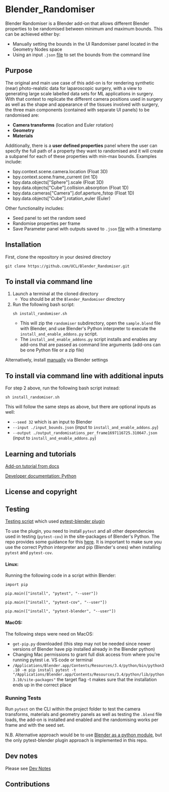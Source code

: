 # Blender_Randomiser


Blender Randomiser is a Blender add-on that allows different Blender properties to be randomised between minimum and maximum bounds. This can be achieved either by:
 - Manually setting the bounds in the UI Randomiser panel located in the Geometry Nodes space
 - Using an input `.json` [file](/input_bounds.json) to set the bounds from the command line

## Purpose

The original and main use case of this add-on is for rendering synthetic (near) photo-realstic data for laparoscopic surgery, with a view to generating large scale labelled data sets for ML applications in surgery. With that context to replicate the different camera positions used in surgery as well as the shape and appearance of the tissues involved with surgery, the three main components (contained with separate UI panels) to be randomised are:
 - **Camera transforms** (location and Euler rotation)
 - **Geometry**
 - **Materials**

 Additionally, there is a **user defined properties** panel where the user can specify the full path of a property they want to randomised and it will create a subpanel for each of these properties with min-max bounds. Examples include:
  - bpy.context.scene.camera.location (Float 3D)
  - bpy.context.scene.frame_current (int 1D)
  - bpy.data.objects["Sphere"].scale (Float 3D)
  - bpy.data.objects["Cube"].collision.absorption (Float 1D)
  - bpy.data.cameras["Camera"].dof.aperture_fstop (Float 1D)
  - bpy.data.objects["Cube"].rotation_euler (Euler)

  Other functionality includes:
   - Seed panel to set the random seed
   - Randomise properties per frame
   - Save Parameter panel with outputs saved to `.json` [file](/output_randomisations_per_frame1697116725.310647.json) with a timestamp


 ## Installation
First, clone the repository in your desired directory
```
git clone https://github.com/UCL/Blender_Randomiser.git
```

## To install via command line
1. Launch a terminal at the cloned directory
    - You should be at the `Blender_Randomiser` directory
2. Run the following bash script:
    ```
    sh install_randomiser.sh
    ```
    - This will zip the `randomiser` subdirectory, open the `sample.blend` file with Blender, and use Blender's Python interpreter to execute the `install_and_enable_addons.py` script.
    - The `install_and_enable_addons.py` script installs and enables any add-ons that are passed as command line arguments (add-ons can be one Python file or a zip file)

Alternatively, install [manually](/doc/Install_addon_manually.md) via Blender settings

## To install via command line with additional inputs

For step 2 above, run the following bash script instead:

    sh install_randomiser.sh

This will follow the same steps as above, but there are optional inputs as well:
 - `--seed 32` which is an input to Blender
 - `--input ./input_bounds.json` (input to `install_and_enable_addons.py`)
 - `--output ./output_randomisations_per_frame1697116725.310647.json` (input to `install_and_enable_addons.py`)

## Learning and tutorials

[Add-on tutorial from docs](https://docs.blender.org/manual/en/3.4/advanced/scripting/addon_tutorial.html)

[Developer documentation: Python](https://wiki.blender.org/wiki/Python)


 ## License and copyright


 ## Testing

 [Testing script](/tests/test_integration/test_installing_and_enabling.py) which used [pytest-blender plugin](https://github.com/mondeja/pytest-blender#pytest-blender)

 To use the plugin, you need to install `pytest` and all other dependencies used in testing (`pytest-cov`) in the site-packages of Blender's Python. The repo provides some guidance for this [here](https://github.com/mondeja/pytest-blender#usage). It is important to make sure you use the correct Python interpreter and pip (Blender's ones) when installing `pytest` and `pytest-cov`.

 #### Linux:
 Running the following code in a script within Blender:

`import pip `

`pip.main(["install", "pytest", "--user"])`

`pip.main(["install", "pytest-cov", "--user"])`

`pip.main(["install", "pytest-blender", "--user"])`


 #### MacOS:

The following steps were need on MacOS:
 - `get-pip.py` downloaded (this step may not be needed since newer versions of Blender have pip installed already in the Blender python)
 - Changing Mac permissions to grant full disk access from where you're running pytest i.e. VS code or terminal
 - `/Applications/Blender.app/Contents/Resources/3.4/python/bin/python3.10 -m pip install pytest -t "/Applications/Blender.app/Contents/Resources/3.4/python/lib/python3.10/site-packages"` the target flag -t makes sure that the installation ends up in the correct place


 ### Running Tests

 Run `pytest` on the CLI within the project folder to test the camera transforms, materials and geometry panels as well as testing the `.blend` file loads, the add-on is installed and enabled and the randomising works per frame and with the seed set.

 N.B. Alternative approach would be to use [Blender as a python module](https://wiki.blender.org/wiki/Building_Blender/Other/BlenderAsPyModule), but the only pytest-blender plugin approach is implemented in this repo.


 ## Dev notes

 Please see [Dev Notes](./doc/Dev_notes.md)


 ## Contributions
